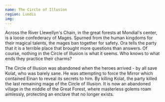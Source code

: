 ```yaml
---
name: The Circle of Illusion
region: Lundis
img: 
---
```

Across the River Llewellyn's Chain, in the great forests at Mondial's center, is a loose confederacy of Mages. Spurned from the human kingdoms for their magical talents, the mages ban together for safety. Ora tells the party that it is a terrible place that brought more questions than answers. Of course, nothing in the Circle of Illusion is what it seems. Who knows to what ends they practice their charms?

The Circle of Illusion was abandoned when the heroes arrived - by all save Kolat, who was barely sane. He was attempting to force the Mirror which contained Einan to reveal its secrets to him. By killing Kolat, the party killed the last remaining mage of the Circle of Illusion. It is now an abandoned village in the middle of the Great Forest, where masterless golems roam aimlessly, protecting an enclave that no longer exists. 